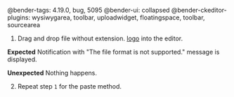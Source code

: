 @bender-tags: 4.19.0, bug, 5095
@bender-ui: collapsed
@bender-ckeditor-plugins: wysiwygarea, toolbar, uploadwidget, floatingspace, toolbar, sourcearea

1. Drag and drop file without extension. [logo](../_assets/logo) into the editor.

**Expected** Notification with "The file format is not supported." message is displayed.

**Unexpected** Nothing happens.

2. Repeat step `1` for the paste method.
